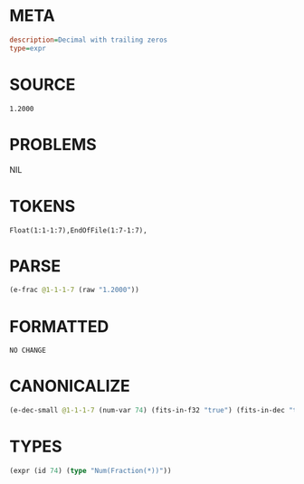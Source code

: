 # META
~~~ini
description=Decimal with trailing zeros
type=expr
~~~
# SOURCE
~~~roc
1.2000
~~~
# PROBLEMS
NIL
# TOKENS
~~~zig
Float(1:1-1:7),EndOfFile(1:7-1:7),
~~~
# PARSE
~~~clojure
(e-frac @1-1-1-7 (raw "1.2000"))
~~~
# FORMATTED
~~~roc
NO CHANGE
~~~
# CANONICALIZE
~~~clojure
(e-dec-small @1-1-1-7 (num-var 74) (fits-in-f32 "true") (fits-in-dec "true") (numerator "12000") (denominator-power-of-ten "4") (value "1.2") (id 74))
~~~
# TYPES
~~~clojure
(expr (id 74) (type "Num(Fraction(*))"))
~~~